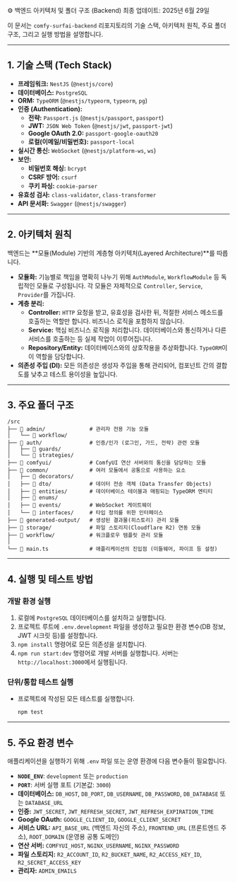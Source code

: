 ⚙️ 백엔드 아키텍처 및 폴더 구조 (Backend)
최종 업데이트: 2025년 6월 29일

이 문서는 `comfy-surfai-backend` 리포지토리의 기술 스택, 아키텍처 원칙, 주요 폴더 구조, 그리고 실행 방법을 설명합니다.

---

## 1. 기술 스택 (Tech Stack)

-   **프레임워크:** `NestJS` (`@nestjs/core`)
-   **데이터베이스:** `PostgreSQL`
-   **ORM:** `TypeORM` (`@nestjs/typeorm`, `typeorm`, `pg`)
-   **인증 (Authentication):**
    -   **전략:** `Passport.js` (`@nestjs/passport`, `passport`)
    -   **JWT:** `JSON Web Token` (`@nestjs/jwt`, `passport-jwt`)
    -   **Google OAuth 2.0:** `passport-google-oauth20`
    -   **로컬(이메일/비밀번호):** `passport-local`
-   **실시간 통신:** `WebSocket` (`@nestjs/platform-ws`, `ws`)
-   **보안:**
    -   **비밀번호 해싱:** `bcrypt`
    -   **CSRF 방어:** `csurf`
    -   **쿠키 파싱:** `cookie-parser`
-   **유효성 검사:** `class-validator`, `class-transformer`
-   **API 문서화:** `Swagger` (`@nestjs/swagger`)

---

## 2. 아키텍처 원칙

백엔드는 **모듈(Module) 기반의 계층형 아키텍처(Layered Architecture)**를 따릅니다.

-   **모듈화:** 기능별로 책임을 명확히 나누기 위해 `AuthModule`, `WorkflowModule` 등 독립적인 모듈로 구성됩니다. 각 모듈은 자체적으로 `Controller`, `Service`, `Provider`를 가집니다.
-   **계층 분리:**
    -   **Controller:** `HTTP` 요청을 받고, 유효성을 검사한 뒤, 적절한 서비스 메소드를 호출하는 역할만 합니다. 비즈니스 로직을 포함하지 않습니다.
    -   **Service:** 핵심 비즈니스 로직을 처리합니다. 데이터베이스와 통신하거나 다른 서비스를 호출하는 등 실제 작업이 이루어집니다.
    -   **Repository/Entity:** 데이터베이스와의 상호작용을 추상화합니다. `TypeORM`이 이 역할을 담당합니다.
-   **의존성 주입 (DI):** 모든 의존성은 생성자 주입을 통해 관리되어, 컴포넌트 간의 결합도를 낮추고 테스트 용이성을 높입니다.

---

## 3. 주요 폴더 구조

```
/src
├── 📁 admin/              # 관리자 전용 기능 모듈
│   └── 📁 workflow/
├── 📁 auth/               # 인증/인가 (로그인, 가드, 전략) 관련 모듈
│   ├── 📁 guards/
│   └── 📁 strategies/
├── 📁 comfyui/            # ComfyUI 연산 서버와의 통신을 담당하는 모듈
├── 📁 common/             # 여러 모듈에서 공통으로 사용하는 요소
│   ├── 📁 decorators/
│   ├── 📁 dto/            # 데이터 전송 객체 (Data Transfer Objects)
│   ├── 📁 entities/       # 데이터베이스 테이블과 매핑되는 TypeORM 엔티티
│   ├── 📁 enums/
│   ├── 📁 events/         # WebSocket 게이트웨이
│   └── 📁 interfaces/     # 타입 정의를 위한 인터페이스
├── 📁 generated-output/   # 생성된 결과물(히스토리) 관리 모듈
├── 📁 storage/            # 파일 스토리지(Cloudflare R2) 연동 모듈
├── 📁 workflow/           # 워크플로우 템플릿 관리 모듈
│
└── 📄 main.ts             # 애플리케이션의 진입점 (미들웨어, 파이프 등 설정)
```

---

## 4. 실행 및 테스트 방법

### 개발 환경 실행

1.  로컬에 `PostgreSQL` 데이터베이스를 설치하고 실행합니다.
2.  프로젝트 루트에 `.env.development` 파일을 생성하고 필요한 환경 변수(DB 정보, JWT 시크릿 등)를 설정합니다.
3.  `npm install` 명령어로 모든 의존성을 설치합니다.
4.  `npm run start:dev` 명령어로 개발 서버를 실행합니다. 서버는 `http://localhost:3000`에서 실행됩니다.

### 단위/통합 테스트 실행

-   프로젝트에 작성된 모든 테스트를 실행합니다.
    ```bash
    npm test
    ```

---

## 5. 주요 환경 변수

애플리케이션을 실행하기 위해 `.env` 파일 또는 운영 환경에 다음 변수들이 필요합니다.

-   **`NODE_ENV`**: `development` 또는 `production`
-   **`PORT`**: 서버 실행 포트 (기본값: `3000`)
-   **데이터베이스:** `DB_HOST`, `DB_PORT`, `DB_USERNAME`, `DB_PASSWORD`, `DB_DATABASE` 또는 `DATABASE_URL`
-   **인증:** `JWT_SECRET`, `JWT_REFRESH_SECRET`, `JWT_REFRESH_EXPIRATION_TIME`
-   **Google OAuth:** `GOOGLE_CLIENT_ID`, `GOOGLE_CLIENT_SECRET`
-   **서비스 URL:** `API_BASE_URL` (백엔드 자신의 주소), `FRONTEND_URL` (프론트엔드 주소), `ROOT_DOMAIN` (운영용 공통 도메인)
-   **연산 서버:** `COMFYUI_HOST`, `NGINX_USERNAME`, `NGINX_PASSWORD`
-   **파일 스토리지:** `R2_ACCOUNT_ID`, `R2_BUCKET_NAME`, `R2_ACCESS_KEY_ID`, `R2_SECRET_ACCESS_KEY`
-   **관리자:** `ADMIN_EMAILS`

